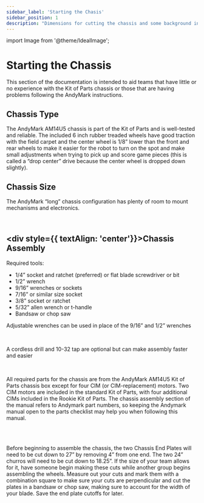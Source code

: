 ```yaml
---
sidebar_label: 'Starting the Chasis'
sidebar_position: 1
description: "Dimensions for cutting the chassis and some background info"
---
```


import Image from '@theme/IdealImage';

# Starting the Chassis

This section of the documentation is intended to aid teams that have little or no experience with the Kit of Parts chassis or those that are having problems following the AndyMark instructions.

## Chassis Type

The AndyMark AM14U5 chassis is part of the Kit of Parts and is well-tested and reliable. The included 6 inch rubber treaded wheels have good traction with the field carpet and the center wheel is 1/8&rdquo; lower than the front and rear wheels to make it easier for the robot to turn on the spot and make small adjustments when trying to pick up and score game pieces (this is called a &ldquo;drop center&rdquo; drive because the center wheel is dropped down slightly).

## Chassis Size

The AndyMark &ldquo;long&rdquo; chassis configuration has plenty of room to mount mechanisms and electronics.

<br/>

<div style={{ textAlign: 'center'}}><div style={{overflow: 'hidden', display: 'inline-block', margin: '0.00px 0.00px'}}><span style={{overflow: 'hidden', display: 'inline-block', margin: '0.00px 0.00px', border: '0.00px solid #000000', transform: 'rotate(0.00rad) translateZ(0px)',  width: '624.00px', height: '233.33px'}}><Image autoLoad={"true"} img={require("/static/media/kitbot/chassis/p1/image_0.png")} style={{ width: '624.00px', height: '233.33px', marginLeft: '0.00px', marginTop: '0.00px', transform: 'rotate(0.00rad) translateZ(0px)', maxWidth: "none"}}></Image></span></div></div>

## <div style={{ textAlign: 'center'}}>Chassis Assembly</div>

Required tools:

- 1/4&rdquo; socket and ratchet (preferred) or flat blade screwdriver or bit
- 1/2&rdquo; wrench
- 9/16&rdquo; wrenches or sockets
- 7/16&rdquo; or similar size socket
- 3/8&rdquo; socket or ratchet
- 5/32&rdquo; allen wrench or t-handle
- Bandsaw or chop saw

Adjustable wrenches can be used in place of the 9/16&rdquo; and 1/2&rdquo; wrenches

<br/>

A cordless drill and 10-32 tap are optional but can make assembly faster and easier

<br/>

All required parts for the chassis are from the AndyMark AM14U5 Kit of Parts chassis box except for four CIM (or CIM-replacement) motors. Two CIM motors are included in the standard Kit of Parts, with four additional CIMs included in the Rookie Kit of Parts. The chassis assembly section of the manual refers to Andymark part numbers, so keeping the Andymark manual open to the parts checklist may help you when following this manual.

<br/>

<div style={{ textAlign: 'center'}}><div style={{overflow: 'hidden', display: 'inline-block', margin: '0.00px 0.00px'}}><span style={{overflow: 'hidden', display: 'inline-block', margin: '0.00px 0.00px', border: '0.00px solid #000000', transform: 'rotate(0.00rad) translateZ(0px)',  width: '624.00px', height: '117.33px'}}><Image autoLoad={"true"} img={require("/static/media/kitbot/chassis/p1/image_1.jpg")} style={{ width: '624.00px', height: '117.33px', marginLeft: '0.00px', marginTop: '0.00px', transform: 'rotate(0.00rad) translateZ(0px)', maxWidth: "none"}}></Image></span></div><div style={{overflow: 'hidden', display: 'inline-block', margin: '0.00px 0.00px'}}><span style={{overflow: 'hidden', display: 'inline-block', margin: '0.00px 0.00px', border: '0.00px solid #000000', transform: 'rotate(0.00rad) translateZ(0px)',  width: '624.00px', height: '124.00px'}}><Image autoLoad={"true"} img={require("/static/media/kitbot/chassis/p1/image_2.jpg")} style={{ width: '624.00px', height: '133.17px', marginLeft: '0.00px', marginTop: '0.00px', transform: 'rotate(0.00rad) translateZ(0px)', maxWidth: "none"}}></Image></span></div><div style={{overflow: 'hidden', display: 'inline-block', margin: '0.00px 0.00px'}}><span style={{overflow: 'hidden', display: 'inline-block', margin: '0.00px 0.00px', border: '0.00px solid #000000', transform: 'rotate(0.00rad) translateZ(0px)',  width: '624.00px', height: '109.33px'}}><Image autoLoad={"true"} img={require("/static/media/kitbot/chassis/p1/image_3.jpg")} style={{ width: '624.00px', height: '115.13px', marginLeft: '0.00px', marginTop: '-5.80px', transform: 'rotate(0.00rad) translateZ(0px)', maxWidth: "none"}}></Image></span></div></div>

<br/>

Before beginning to assemble the chassis, the two Chassis End Plates will need to be cut down to 27&rdquo; by removing 4&rdquo; from one end. The two 24&rdquo; churros will need to be cut down to 18.25&rdquo;. If the size of your team allows for it, have someone begin making these cuts while another group begins assembling the wheels. Measure out your cuts and mark them with a combination square to make sure your cuts are perpendicular and cut the plates in a bandsaw or chop saw, making sure to account for the width of your blade. Save the end plate cutoffs for later.